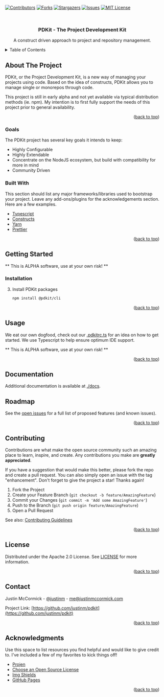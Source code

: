<div id="top"></div>
<!--
*** Thanks for checking out the Best-README-Template. If you have a suggestion
*** that would make this better, please fork the repo and create a pull request
*** or simply open an issue with the tag "enhancement".
*** Don't forget to give the project a star!
*** Thanks again! Now go create something AMAZING! :D
-->



<!-- PROJECT SHIELDS -->
<!--
*** I'm using markdown "reference style" links for readability.
*** Reference links are enclosed in brackets [ ] instead of parentheses ( ).
*** See the bottom of this document for the declaration of the reference variables
*** for contributors-url, forks-url, etc. This is an optional, concise syntax you may use.
*** https://www.markdownguide.org/basic-syntax/#reference-style-links
-->
[![Contributors][contributors-shield]][contributors-url]
[![Forks][forks-shield]][forks-url]
[![Stargazers][stars-shield]][stars-url]
[![Issues][issues-shield]][issues-url]
[![MIT License][license-shield]][license-url]

<!-- PROJECT LOGO -->
<br />
<div align="center">
  <h3 align="center">PDKit - The Project Development Kit</h3>
  <p align="center">
    A construct driven approach to project and repository management.
  </p>
</div>

<!-- TABLE OF CONTENTS -->
<details>
  <summary>Table of Contents</summary>
  <ol>
    <li>
      <a href="#about-the-project">About The Project</a>
      <ul>
        <li><a href="#goals">Goals</a></li>
        <li><a href="#built-with">Built With</a></li>
      </ul>
    </li>
    <li>
      <a href="#getting-started">Getting Started</a>
      <ul>
        <li><a href="#prerequisites">Prerequisites</a></li>
        <li><a href="#installation">Installation</a></li>
      </ul>
    </li>
    <li><a href="#usage">Usage</a></li>
    <li><a href="#documentation">Documentation</a></li>
    <li><a href="#roadmap">Roadmap</a></li>
    <li><a href="#contributing">Contributing</a></li>
    <li><a href="#license">License</a></li>
    <li><a href="#contact">Contact</a></li>
    <li><a href="#acknowledgments">Acknowledgments</a></li>
  </ol>
</details>


## About The Project

PDKit, or the Project Development Kit, is a new way of managing your projects using code. Based on the idea of constructs,
PDKit allows you to manage single or monorepos through code.

This project is still in early alpha and not yet available via typical distribution methods (ie. npm). My intention
is to first fully support the needs of this project prior to general availability.

<p align="right">(<a href="#top">back to top</a>)</p>

### Goals

The PDKit project has several key goals it intends to keep:

* Highly Configurable
* Highly Extendable
* Concentrate on the NodeJS ecosystem, but build with compatibility for more in mind
* Community Driven

### Built With

This section should list any major frameworks/libraries used to bootstrap your project. Leave any add-ons/plugins for the acknowledgements section. Here are a few examples.

* [Typescript](https://github.com/microsoft/TypeScript)
* [Constructs](https://github.com/aws/constructs)
* [Yarn](https://yarnpkg.com/)
* [Prettier](https://prettier.io/)

<p align="right">(<a href="#top">back to top</a>)</p>



<!-- GETTING STARTED -->
## Getting Started

** This is ALPHA software, use at your own risk! **

### Installation

3. Install PDKit packages
   ```sh
   npm install @pdkit/cli
   ```

<p align="right">(<a href="#top">back to top</a>)</p>


<!-- USAGE EXAMPLES -->
## Usage

We eat our own dogfood, check out our [.pdkitrc.ts](./.pdkitrc.ts) for an idea on how to get started. We use Typescript to
help ensure optimum IDE support.

** This is ALPHA software, use at your own risk! **

<p align="right">(<a href="#top">back to top</a>)</p>


## Documentation

Additional documentation is available at [./docs](./docs).


<!-- ROADMAP -->
## Roadmap

See the [open issues](https://github.com/justinm/pdkit/issues) for a full list of proposed features (and known issues).

<p align="right">(<a href="#top">back to top</a>)</p>


<!-- CONTRIBUTING -->
## Contributing

Contributions are what make the open source community such an amazing place to learn, inspire, and create. Any contributions you make are **greatly appreciated**.

If you have a suggestion that would make this better, please fork the repo and create a pull request. You can also simply open an issue with the tag "enhancement".
Don't forget to give the project a star! Thanks again!

1. Fork the Project
2. Create your Feature Branch (`git checkout -b feature/AmazingFeature`)
3. Commit your Changes (`git commit -m 'Add some AmazingFeature'`)
4. Push to the Branch (`git push origin feature/AmazingFeature`)
5. Open a Pull Request

See also: [Contributing Guidelines](./.github/CONTRIBUTING.md)

<p align="right">(<a href="#top">back to top</a>)</p>



<!-- LICENSE -->
## License

Distributed under the Apache 2.0 License. See [LICENSE](./LICENSE) for more information.

<p align="right">(<a href="#top">back to top</a>)</p>


<!-- CONTACT -->
## Contact

Justin McCormick - [@justinm](https://twitter.com/justinm) - me@justinmccormick.com

Project Link: [https://github.com/justinm/pdkit](https://github.com/justinm/pdkit)

<p align="right">(<a href="#top">back to top</a>)</p>



<!-- ACKNOWLEDGMENTS -->
## Acknowledgments

Use this space to list resources you find helpful and would like to give credit to. I've included a few of my favorites to kick things off!

* [Projen](https://www.github.com/projen/projen)
* [Choose an Open Source License](https://choosealicense.com)
* [Img Shields](https://shields.io)
* [GitHub Pages](https://pages.github.com)

<p align="right">(<a href="#top">back to top</a>)</p>


<!-- MARKDOWN LINKS & IMAGES -->
<!-- https://www.markdownguide.org/basic-syntax/#reference-style-links -->
[contributors-shield]: https://img.shields.io/github/contributors/justinm/pdkit.svg?style=for-the-badge
[contributors-url]: https://github.com/justinm/pdkit/graphs/contributors
[forks-shield]: https://img.shields.io/github/forks/justinm/pdkit.svg?style=for-the-badge
[forks-url]: https://github.com/justinm/pdkit/network/members
[stars-shield]: https://img.shields.io/github/stars/justinm/pdkit.svg?style=for-the-badge
[stars-url]: https://github.com/justinm/pdkit/stargazers
[issues-shield]: https://img.shields.io/github/issues/justinm/pdkit.svg?style=for-the-badge
[issues-url]: https://github.com/justinm/pdkit/issues
[license-shield]: https://img.shields.io/github/license/justinm/pdkit.svg?style=for-the-badge
[license-url]: https://github.com/justinm/pdkit/blob/master/LICENSE